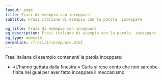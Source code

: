 ```yaml
---
layout: page
title: Frasi di esempio con inceppare 
subtitle: Frasi italiane di esempio con la parola  inceppare

og_title: Frasi di esempio con inceppare 
og_description: Frasi italiane di esempio con la parola  inceppare
og_type: website
permalink: /frasi/i/inceppare.html
---
```


Frasi italiane di esempio contenenti la parola inceppare:


- «L’hanno gettata dalla finestra.» Carla si rese conto che non sarebbe finita nei guai per aver fatto inceppare il meccanismo.
